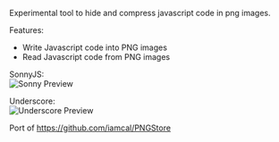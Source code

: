Experimental tool to hide and compress javascript code in png images.<br/>

Features:
 - Write Javascript code into PNG images
 - Read Javascript code from PNG images

SonnyJS:<br/>
![Sonny Preview](http://i.imgur.com/dsrcp3x.png)

Underscore:<br/>
![Underscore Preview](http://i.imgur.com/dtGJRQk.png)
 
Port of https://github.com/iamcal/PNGStore
